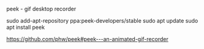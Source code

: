 peek - gif desktop recorder


sudo add-apt-repository ppa:peek-developers/stable
sudo apt update
sudo apt install peek


https://github.com/phw/peek#peek---an-animated-gif-recorder

